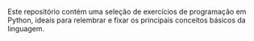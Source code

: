 Este repositório contém uma seleção de exercícios de programação em Python, ideais para relembrar e fixar os principais conceitos básicos da linguagem.
